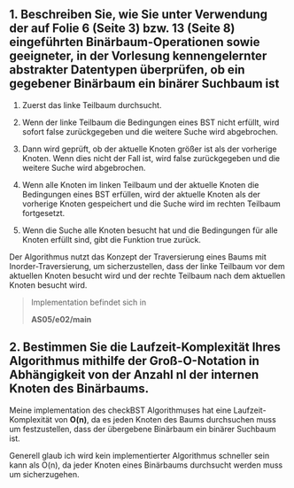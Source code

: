 ## 1. Beschreiben Sie, wie Sie unter Verwendung der auf Folie 6 (Seite 3) bzw. 13 (Seite 8) eingeführten Binärbaum-Operationen sowie geeigneter, in der Vorlesung kennengelernter abstrakter Datentypen überprüfen, ob ein gegebener Binärbaum ein binärer Suchbaum ist

1. Zuerst das linke Teilbaum durchsucht.

2. Wenn der linke Teilbaum die Bedingungen eines BST nicht erfüllt,
wird sofort false zurückgegeben und die weitere Suche wird abgebrochen.

3. Dann wird geprüft, ob der aktuelle Knoten größer ist als der vorherige Knoten. Wenn dies nicht der Fall ist, wird false zurückgegeben und die weitere Suche wird abgebrochen.

4. Wenn alle Knoten im linken Teilbaum und der aktuelle Knoten die Bedingungen eines BST erfüllen,
wird der aktuelle Knoten als der vorherige Knoten gespeichert und die Suche wird im rechten Teilbaum fortgesetzt.

5. Wenn die Suche alle Knoten besucht hat und die Bedingungen für alle Knoten erfüllt sind, gibt die Funktion true zurück.

Der Algorithmus nutzt das Konzept der Traversierung eines Baums
mit Inorder-Traversierung, um sicherzustellen, dass der linke Teilbaum
vor dem aktuellen Knoten besucht wird und der rechte Teilbaum nach dem
aktuellen Knoten besucht wird.

> Implementation befindet sich in 
> 
> **AS05/e02/main**


## 2. Bestimmen Sie die Laufzeit-Komplexität Ihres Algorithmus mithilfe der Groß-O-Notation in Abhängigkeit von der Anzahl nI der internen Knoten des Binärbaums.

Meine implementation des checkBST Algorithmuses hat eine Laufzeit-Komplexität von **O(n)**, 
da es jeden Knoten des Baums durchsuchen muss um festzustellen, dass der übergebene Binärbaum ein binärer Suchbaum ist.

Generell glaub ich wird kein implementierter Algorithmus schneller sein kann als O(n),
da jeder Knoten eines Binärbaums durchsucht werden muss um sicherzugehen.